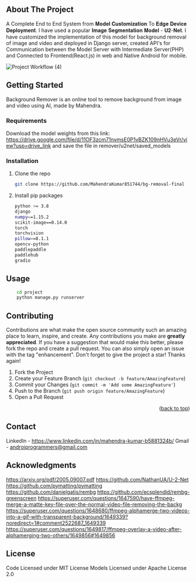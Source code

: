 <!-- ABOUT THE PROJECT -->
## About The Project
A Complete End to End System from 𝐌𝐨𝐝𝐞𝐥 𝐂𝐮𝐬𝐭𝐨𝐦𝐢𝐳𝐚𝐭𝐢𝐨𝐧 To 𝐄𝐝𝐠𝐞 𝐃𝐞𝐯𝐢𝐜𝐞 𝐃𝐞𝐩𝐥𝐨𝐲𝐦𝐞𝐧𝐭.
I have used a popular 𝐈𝐦𝐚𝐠𝐞 𝐒𝐞𝐠𝐦𝐞𝐧𝐭𝐚𝐭𝐢𝐨𝐧 𝐌𝐨𝐝𝐞𝐥 - 𝐔𝟐-𝐍𝐞𝐭. I have customized the implementation of this model for background removal of image and video and deployed in Django server, created API's for Communication between the Model Server with Intermediate Server(PHP) and Connected to Frontend(React.js) in web and Native Android for mobile.

![Project Workflow (4)](https://github.com/MahendraKumar851744/bg-removal-final/assets/105593585/f01ffeb9-ced5-4022-a963-3c3b39ab2640)

## Getting Started

Background Remover is an online tool to remove background from image and video using AI, made by Mahendra.

### Requirements

Download the model weights from this link: https://drive.google.com/file/d/11OF3zcm71nvmsE0P1vBZK109nHVu3eVr/view?usp=drive_link and save the file in remover/u2net/saved_models

### Installation
1. Clone the repo
   ```sh
   git clone https://github.com/MahendraKumar851744/bg-removal-final
   ```
2. Install pip packages
   ```sh
   python >= 3.8
   django
   numpy==1.15.2
   scikit-image==0.14.0
   torch
   torchvision
   pillow==8.1.1
   opencv-python
   paddlepaddle
   paddlehub
   gradio
   ```
## Usage
  ```sh
      cd project
      python manage.py runserver
  ```


## Contributing
Contributions are what make the open source community such an amazing place to learn, inspire, and create. Any contributions you make are **greatly appreciated**.
If you have a suggestion that would make this better, please fork the repo and create a pull request. You can also simply open an issue with the tag "enhancement".
Don't forget to give the project a star! Thanks again!

1. Fork the Project
2. Create your Feature Branch (`git checkout -b feature/AmazingFeature`)
3. Commit your Changes (`git commit -m 'Add some AmazingFeature'`)
4. Push to the Branch (`git push origin feature/AmazingFeature`)
5. Open a Pull Request

<p align="right">(<a href="#readme-top">back to top</a>)</p>


## Contact
LinkedIn - https://www.linkedin.com/in/mahendra-kumar-b5881324b/
Gmail - androiprogrammers@gmail.com


## Acknowledgments
https://arxiv.org/pdf/2005.09007.pdf
https://github.com/NathanUA/U-2-Net
https://github.com/pymatting/pymatting
https://github.com/danielgatis/rembg
https://github.com/ecsplendid/rembg-greenscreen
https://superuser.com/questions/1647590/have-ffmpeg-merge-a-matte-key-file-over-the-normal-video-file-removing-the-backg
https://superuser.com/questions/1648680/ffmpeg-alphamerge-two-videos-into-a-gif-with-transparent-background/1649339?noredirect=1#comment2522687_1649339
https://superuser.com/questions/1649817/ffmpeg-overlay-a-video-after-alphamerging-two-others/1649856#1649856


## License
Code Licensed under MIT License Models Licensed under Apache License 2.0

